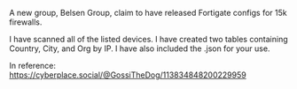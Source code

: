 A new group, Belsen Group, claim to have released Fortigate configs for 15k firewalls. 

I have scanned all of the listed devices. I have created two tables containing Country, City, and Org by IP. I have also included the .json for your use. 

In reference: https://cyberplace.social/@GossiTheDog/113834848200229959

